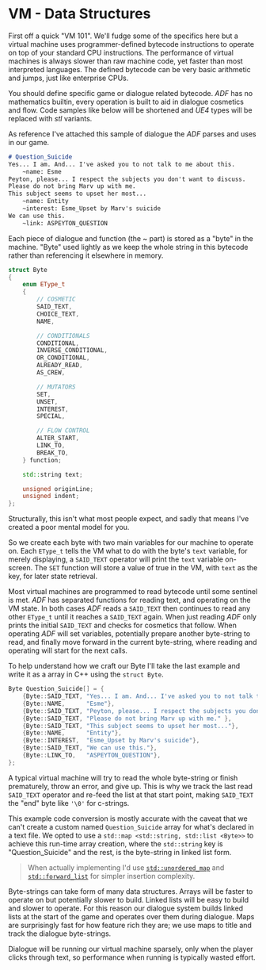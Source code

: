 VM - Data Structures
====================

First off a quick "VM 101". We'll fudge some of the specifics here but a virtual
machine uses programmer-defined bytecode instructions to operate on top of your
standard CPU instructions. The performance of virtual machines is always
slower than raw machine code, yet faster than most interpreted languages.
The defined bytecode can be very basic arithmetic and jumps, just like
enterprise CPUs.

You should define specific game or dialogue related bytecode. *ADF* has no
mathematics builtin, every operation is built to aid in dialogue cosmetics and
flow. Code samples like below will be shortened and *UE4* types will be replaced
with *stl* variants.

As reference I've attached this sample of dialogue the *ADF* parses and uses in
our game.

```markdown
# Question_Suicide
Yes... I am. And... I've asked you to not talk to me about this.
	~name: Esme
Peyton, please... I respect the subjects you don't want to discuss.
Please do not bring Marv up with me.
This subject seems to upset her most...
	~name: Entity
	~interest: Esme_Upset by Marv's suicide
We can use this.
	~link: ASPEYTON_QUESTION
```

Each piece of dialogue and function (the ~ part) is stored as a "byte" in the
machine. "Byte" used lightly as we keep the whole string in this bytecode
rather than referencing it elsewhere in memory.

```cpp
struct Byte
{
	enum EType_t
	{
		// COSMETIC
		SAID_TEXT,
		CHOICE_TEXT,
		NAME,

		// CONDITIONALS
		CONDITIONAL,
		INVERSE_CONDITIONAL,
		OR_CONDITIONAL,
		ALREADY_READ,
		AS_CREW,

		// MUTATORS
		SET,
		UNSET,
		INTEREST,
		SPECIAL,

		// FLOW CONTROL
		ALTER_START,
		LINK_TO,
		BREAK_TO,
	} function;

	std::string text;

	unsigned originLine;
	unsigned indent;
};
```

Structurally, this isn't what most people expect, and sadly that means I've
created a poor mental model for you.

So we create each byte with two main variables for our machine to operate on.
Each `EType_t` tells the VM what to do with the byte's `text` variable, for
merely displaying, a `SAID_TEXT` operator will print the `text` variable on-screen.
The `SET` function will store a value of true in the VM, with `text` as the key,
for later state retrieval.

Most virtual machines are programmed to read bytecode until some sentinel is met.
*ADF* has separated functions for reading text, and operating on the VM state.
In both cases *ADF* reads a `SAID_TEXT` then continues to read any other `EType_t`
until it reaches a `SAID_TEXT` again. When just reading *ADF* only prints the
initial `SAID_TEXT` and checks for cosmetics that follow. When operating *ADF*
will set variables, potentially prepare another byte-string to read, and
finally move forward in the current byte-string, where reading and operating
will start for the next calls.

To help understand how we craft our Byte I'll take the last example and write
it as a array in C++ using the `struct Byte`.

```cpp
Byte Question_Suicide[] = {
	{Byte::SAID_TEXT, "Yes... I am. And... I've asked you to not talk to me about this."},
	{Byte::NAME,      "Esme"},
	{Byte::SAID_TEXT, "Peyton, please... I respect the subjects you don't want to discuss."},
	{Byte::SAID_TEXT, "Please do not bring Marv up with me." },
	{Byte::SAID_TEXT, "This subject seems to upset her most..."},
	{Byte::NAME,      "Entity"},
	{Byte::INTEREST,  "Esme_Upset by Marv's suicide"},
	{Byte::SAID_TEXT, "We can use this."},
	{Byte::LINK_TO,   "ASPEYTON_QUESTION"},
};
```

A typical virtual machine will try to read the whole byte-string or finish
prematurely, throw an error, and give up. This is why we track the last read
`SAID_TEXT` operator and re-feed the list at that start point, making `SAID_TEXT`
the "end" byte like `'\0'` for c-strings.

This example code conversion is mostly accurate with the caveat that we can't
create a custom named `Question_Suicide` array for what's declared in a text
file. We opted to use a `std::map <std::string, std::list <Byte>>` to achieve
this run-time array creation, where the `std::string` key is "Question_Suicide"
and the rest, is the byte-string in linked list form.

> When actually implementing I'd use
> [`std::unordered_map`](https://en.cppreference.com/w/cpp/container/unordered_map)
> and [`std::forward_list`](https://en.cppreference.com/w/cpp/container/forward_list)
> for simpler insertion complexity.

Byte-strings can take form of many data structures. Arrays will be faster to
operate on but potentially slower to build. Linked lists will be easy to build
and slower to operate. For this reason our dialogue system builds linked lists
at the start of the game and operates over them during dialogue. Maps are
surprisingly fast for how feature rich they are; we use maps to title and track
the dialogue byte-strings.

Dialogue will be running our virtual machine sparsely, only when the player
clicks through text, so performance when running is typically wasted effort.

<!-- vim: set cc=80: -->
<!-- vim: set spell: -->
